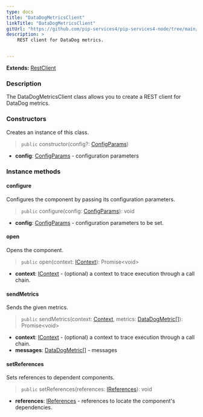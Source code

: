 ```yaml
---
type: docs
title: "DataDogMetricsClient"
linkTitle: "DataDogMetricsClient"
gitUrl: "https://github.com/pip-services4/pip-services4-node/tree/main/pip-services4-datadog-node"
description: >
    REST client for DataDog metrics.


---
```


**Extends:** [RestClient](../../../http/clients/rest_client)

### Description

The DataDogMetricsClient class allows you to create a REST client for DataDog metrics.



### Constructors
Creates an instance of this class.

> `public` constructor(config?: [ConfigParams](../../../components/config/config_params))

- **config**: [ConfigParams](../../../components/config/config_params) - configuration parameters


### Instance methods

#### configure
Configures the component by passing its configuration parameters. 

> `public` configure(config: [ConfigParams](../../../components/config/config_params)): void

- **config**: [ConfigParams](../../../components/config/config_params) - configuration parameters to be set.

#### open
Opens the component.

> `public` open(context: [IContext](../../../components/context/icontext)): Promise\<void\>

- **context**: [IContext](../../../components/context/icontext) - (optional) a context to trace execution through a call chain.

#### sendMetrics
Sends the given metrics.

> `public` sendMetrics(context: [Context](../../../components/context/context), metrics: [DataDogMetric[]](../datadog_metric)): Promise\<void\>

- **context**: [IContext](../../../components/context/icontext) - (optional) a context to trace execution through a call chain.
- **messages**: [DataDogMetric[]](../datadog_metric) - messages

#### setReferences
Sets references to dependent components.

> `public` setReferences(references: [IReferences](../../../components/refer/ireferences)): void

- **references**: [IReferences](../../../components/refer/ireferences) - references to locate the component's dependencies.
